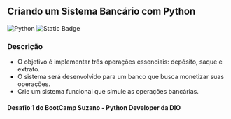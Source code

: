 ## Criando um Sistema Bancário com Python

![Python](https://img.shields.io/badge/python-3670A0?style=for-the-badge&logo=python&logoColor=ffdd54)
![Static Badge](https://img.shields.io/badge/release_date-25%2F02%2F25-brightgree?style=flat-square)


### Descrição 

- O objetivo é implementar três operações essenciais: depósito, saque e extrato.
- O sistema será desenvolvido para um banco que busca monetizar suas operações.
- Crie um sistema funcional que simule as operações bancárias.



#### Desafio 1 do BootCamp **Suzano - Python Developer** da **DIO**
